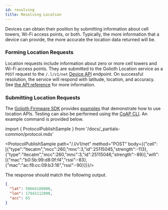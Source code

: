 ```yaml
---
id: resolving
title: Resolving Location
---
```


Devices can obtain their position by submitting information about cell towers,
Wi-Fi access points, or both. Typically, the more information that a device can
provide, the more accurate the location data returned will be.

### Forming Location Requests

Location requests include information about zero or more cell towers and Wi-Fi
access points. They are submitted to the Golioth Location service as a `POST`
request to the `/.l/v1/net` [Device API](/reference/device-api) endpoint. On
successful resolution, the service will respond with latitude, location, and
accuracy. See [the API reference](/reference/device-api/api-docs/location) for
more information.

### Submitting Location Requests

The [Golioth Firmware SDK](/firmware/golioth-firmware-sdk) provides
[examples](https://github.com/golioth/golioth-firmware-sdk/tree/main/examples/zephyr/location)
that demonstrate how to use location APIs. Testing can also be performed using
the [CoAP CLI](/reference/command-line-tools/coap/coap). An example command is
provided below.

import { ProtocolPublishSample } from '/docs/_partials-common/protocol.mdx'

<ProtocolPublishSample path="/.l/v1/net" method="POST" body={{"cell":[{"type":"ltecatm","mcc":260,"mnc":3,"id":25115045,"strength":-113},{"type":"ltecatm","mcc":260,"mnc":3,"id":25115046,"strength":-89}],"wifi":[{"mac":"b0:5b:99:d8:0f:f4","rssi":-83},{"mac":"ac:f8:cc:09:b3:16","rssi":-90}]}}/>

The response should match the following output.

```json
{
  "lat": 50664189000,
  "lon": 17942112000,
  "acc": 65
}
```
